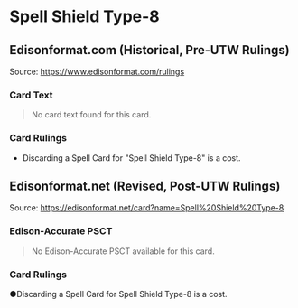# Spell Shield Type-8

## Edisonformat.com (Historical, Pre-UTW Rulings)

Source: https://www.edisonformat.com/rulings

### Card Text

> No card text found for this card.

### Card Rulings

*   Discarding a Spell Card for "Spell Shield Type-8" is a cost.

## Edisonformat.net (Revised, Post-UTW Rulings)

Source: https://edisonformat.net/card?name=Spell%20Shield%20Type-8

### Edison-Accurate PSCT

> No Edison-Accurate PSCT available for this card.

### Card Rulings

●Discarding a Spell Card for Spell Shield Type-8 is a cost.
            